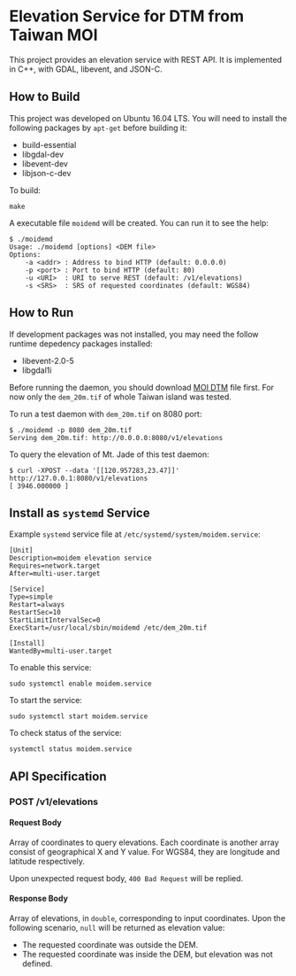 # Elevation Service for DTM from Taiwan MOI

This project provides an elevation service with REST API. It is implemented in C++, with GDAL, libevent, and JSON-C.

## How to Build

This project was developed on Ubuntu 16.04 LTS. You will need to install the following packages by ```apt-get``` before building it:

* build-essential
* libgdal-dev
* libevent-dev
* libjson-c-dev

To build:

```shell
make
```

A executable file ```moidemd``` will be created. You can run it to see the help:

```shell
$ ./moidemd
Usage: ./moidemd [options] <DEM file>
Options:
    -a <addr> : Address to bind HTTP (default: 0.0.0.0)
    -p <port> : Port to bind HTTP (default: 80)
    -u <URI>  : URI to serve REST (default: /v1/elevations)
    -s <SRS>  : SRS of requested coordinates (default: WGS84)
```

## How to Run

If development packages was not installed, you may need the follow runtime depedency packages installed:

* libevent-2.0-5
* libgdal1i

Before running the daemon, you should download [MOI DTM](https://data.gov.tw/dataset/35430) file first. For now only the ```dem_20m.tif``` of whole Taiwan island was tested.

To run a test daemon with ```dem_20m.tif```  on 8080 port:

```shell
$ ./moidemd -p 8080 dem_20m.tif
Serving dem_20m.tif: http://0.0.0.0:8080/v1/elevations
```

To query the elevation of Mt. Jade of this test daemon:

```shell
$ curl -XPOST --data '[[120.957283,23.47]]' http://127.0.0.1:8080/v1/elevations
[ 3946.000000 ]
```

## Install as ```systemd``` Service

Example ```systemd``` service file at ```/etc/systemd/system/moidem.service```:

```shell
[Unit]
Description=moidem elevation service
Requires=network.target
After=multi-user.target

[Service]
Type=simple
Restart=always
RestartSec=10
StartLimitIntervalSec=0
ExecStart=/usr/local/sbin/moidemd /etc/dem_20m.tif

[Install]
WantedBy=multi-user.target
```

To enable this service:

```shell
sudo systemctl enable moidem.service
```

To start the service:

```shell
sudo systemctl start moidem.service
```

To check status of the service:

```shell
systemctl status moidem.service
```

## API Specification

### POST /v1/elevations

#### Request Body

Array of coordinates to query elevations. Each coordinate is another array consist of geographical X and Y value. For WGS84, they are longitude and latitude respectively.

Upon unexpected request body, ```400 Bad Request``` will be replied.

#### Response Body

Array of elevations, in ```double```,  corresponding to input coordinates. Upon the following scenario, ```null``` will be returned as elevation value:

* The requested coordinate was outside the DEM.
* The requested coordinate was inside the DEM, but elevation was not defined.
